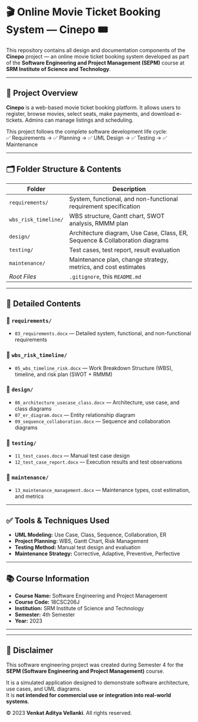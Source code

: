 # 🎬 Online Movie Ticket Booking System — Cinepo 🎟️

This repository contains all design and documentation components of the **Cinepo** project — an online movie ticket booking system developed as part of the **Software Engineering and Project Management (SEPM)** course at **SRM Institute of Science and Technology**.

---

## 📌 Project Overview

**Cinepo** is a web-based movie ticket booking platform. It allows users to register, browse movies, select seats, make payments, and download e-tickets. Admins can manage listings and scheduling.

This project follows the complete software development life cycle:  
✅ Requirements → ✅ Planning → ✅ UML Design → ✅ Testing → ✅ Maintenance

---

## 🗂 Folder Structure & Contents

| Folder | Description |
|--------|-------------|
| `requirements/`        | System, functional, and non-functional requirement specification |
| `wbs_risk_timeline/`   | WBS structure, Gantt chart, SWOT analysis, RMMM plan |
| `design/`              | Architecture diagram, Use Case, Class, ER, Sequence & Collaboration diagrams |
| `testing/`             | Test cases, test report, result evaluation |
| `maintenance/`         | Maintenance plan, change strategy, metrics, and cost estimates |
| _Root Files_           | `.gitignore`, this `README.md` |

---

## 📄 Detailed Contents

### 📁 `requirements/`
- `03_requirements.docx` — Detailed system, functional, and non-functional requirements

### 📁 `wbs_risk_timeline/`
- `05_wbs_timeline_risk.docx` — Work Breakdown Structure (WBS), timeline, and risk plan (SWOT + RMMM)

### 📁 `design/`
- `06_architecture_usecase_class.docx` — Architecture, use case, and class diagrams  
- `07_er_diagram.docx` — Entity relationship diagram  
- `09_sequence_collaboration.docx` — Sequence and collaboration diagrams

### 📁 `testing/`
- `11_test_cases.docx` — Manual test case design  
- `12_test_case_report.docx` — Execution results and test observations

### 📁 `maintenance/`
- `13_maintenance_management.docx` — Maintenance types, cost estimation, and metrics

---

## ✅ Tools & Techniques Used

- **UML Modeling:** Use Case, Class, Sequence, Collaboration, ER
- **Project Planning:** WBS, Gantt Chart, Risk Management
- **Testing Method:** Manual test design and evaluation
- **Maintenance Strategy:** Corrective, Adaptive, Preventive, Perfective

---

## 📚 Course Information

- **Course Name:** Software Engineering and Project Management  
- **Course Code:** 18CSC206J  
- **Institution:** SRM Institute of Science and Technology  
- **Semester:** 4th Semester  
- **Year:** 2023

---

---

## 📄 Disclaimer

This software engineering project was created during Semester 4 for the **SEPM (Software Engineering and Project Management)** course.

It is a simulated application designed to demonstrate software architecture, use cases, and UML diagrams.  
It is **not intended for commercial use or integration into real-world systems**.

© 2023 **Venkat Aditya Vellanki**. All rights reserved.

